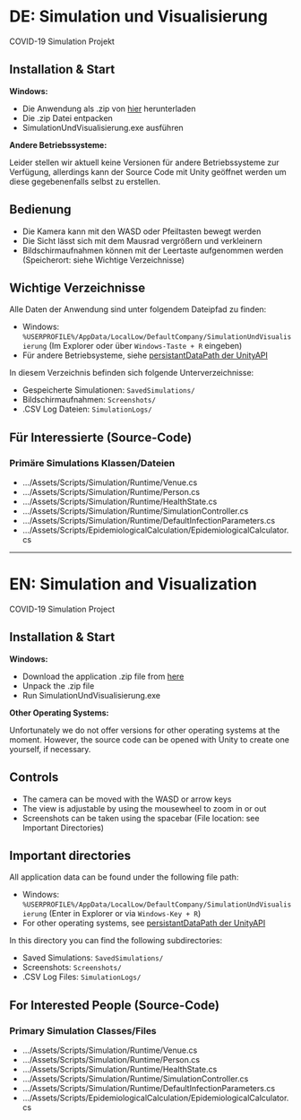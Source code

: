 # DE: Simulation und Visualisierung
 COVID-19 Simulation Projekt

## Installation & Start

**Windows:**
- Die Anwendung als .zip von [hier](TODO) herunterladen
- Die .zip Datei entpacken
- SimulationUndVisualisierung.exe ausführen

**Andere Betriebssysteme:**

Leider stellen wir aktuell keine Versionen für andere Betriebssysteme zur Verfügung,
allerdings kann der Source Code mit Unity geöffnet werden um diese gegebenenfalls selbst zu erstellen.

## Bedienung
- Die Kamera kann mit den WASD oder Pfeiltasten bewegt werden
- Die Sicht lässt sich mit dem Mausrad vergrößern und verkleinern
- Bildschirmaufnahmen können mit der Leertaste aufgenommen werden (Speicherort: siehe Wichtige Verzeichnisse)

## Wichtige Verzeichnisse
Alle Daten der Anwendung sind unter folgendem Dateipfad zu finden:

- Windows: `%USERPROFILE%/AppData/LocalLow/DefaultCompany/SimulationUndVisualisierung` (Im Explorer oder über `Windows-Taste + R` eingeben)
- Für andere Betriebsysteme, siehe [persistantDataPath der UnityAPI](https://docs.unity3d.com/ScriptReference/Application-persistentDataPath.html)

In diesem Verzeichnis befinden sich folgende Unterverzeichnisse:
- Gespeicherte Simulationen: `SavedSimulations/`
- Bildschirmaufnahmen: `Screenshots/`
- .CSV Log Dateien: `SimulationLogs/`

## Für Interessierte (Source-Code)

### Primäre Simulations Klassen/Dateien 
- .../Assets/Scripts/Simulation/Runtime/Venue.cs
- .../Assets/Scripts/Simulation/Runtime/Person.cs
- .../Assets/Scripts/Simulation/Runtime/HealthState.cs
- .../Assets/Scripts/Simulation/Runtime/SimulationController.cs
- .../Assets/Scripts/Simulation/Runtime/DefaultInfectionParameters.cs
- .../Assets/Scripts/EpidemiologicalCalculation/EpidemiologicalCalculator.cs

---

# EN: Simulation and Visualization
COVID-19 Simulation Project

## Installation & Start

**Windows:**
- Download the application .zip file from [here](TODO)
- Unpack the .zip file
- Run SimulationUndVisualisierung.exe

**Other Operating Systems:**

Unfortunately we do not offer versions for other operating systems at the moment. However, the source code can be opened with Unity to create one yourself, if necessary.

## Controls
- The camera can be moved with the WASD or arrow keys
- The view is adjustable by using the mousewheel to zoom in or out
- Screenshots can be taken using the spacebar (File location: see Important Directories)

## Important directories
All application data can be found under the following file path:

- Windows: `%USERPROFILE%/AppData/LocalLow/DefaultCompany/SimulationUndVisualisierung` (Enter in Explorer or via `Windows-Key + R`)
- For other operating systems, see [persistantDataPath der UnityAPI](https://docs.unity3d.com/ScriptReference/Application-persistentDataPath.html)

In this directory you can find the following subdirectories:
- Saved Simulations: `SavedSimulations/`
- Screenshots: `Screenshots/`
- .CSV Log Files: `SimulationLogs/`

## For Interested People (Source-Code)

### Primary Simulation Classes/Files
- .../Assets/Scripts/Simulation/Runtime/Venue.cs
- .../Assets/Scripts/Simulation/Runtime/Person.cs
- .../Assets/Scripts/Simulation/Runtime/HealthState.cs
- .../Assets/Scripts/Simulation/Runtime/SimulationController.cs
- .../Assets/Scripts/Simulation/Runtime/DefaultInfectionParameters.cs
- .../Assets/Scripts/EpidemiologicalCalculation/EpidemiologicalCalculator.cs